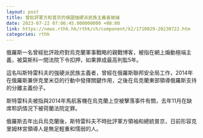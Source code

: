 ```yaml
---
layout: post
title: 曾批評軍方和普京的俄國強硬派民族主義者被捕
date: 2023-07-22 07:06:45.000000000 +08:00
link: https://news.rthk.hk/rthk/ch/component/k2/1710029-20230722.htm
categories: rthk
---
```


俄羅斯一名曾經批評政府對烏克蘭軍事戰略的親戰博客，被指在網上煽動極端主義，被莫斯科一間法院下令扣押，如果罪成最高判監5年。

這名叫斯特雷科夫的強硬派民族主義者，曾經在俄羅斯聯邦安全局工作，2014年在俄羅斯兼併克里米亞的行動中發揮關鍵作用，之後在烏克蘭東部領導俄羅斯支持的分離主義份子。

斯特雷科夫被指與2014年馬航客機在烏克蘭上空被擊落事件有關，去年11月在缺席聆訊情況下被荷蘭法院定罪。

俄羅斯去年出兵烏克蘭後，斯特雷科夫不時批評軍方領袖和總統普京，日前形容克里姆林宮領導人是無足輕重和懦弱的人。
